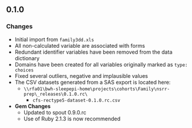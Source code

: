 ## 0.1.0

### Changes
- Initial import from `family3dd.xls`
- All non-calculated variable are associated with forms
- Redundant identifier variables have been removed from the data dictionary
- Domains have been created for all variables originally marked as `type: choices`
- Fixed several outliers, negative and implausible values
- The CSV datasets generated from a SAS export is located here:
  - `\\rfa01\bwh-sleepepi-home\projects\cohorts\Family\nsrr-prep\_releases\0.1.0.rc\`
    - `cfs-rectype5-dataset-0.1.0.rc.csv`
- **Gem Changes**
  - Updated to spout 0.9.0.rc
  - Use of Ruby 2.1.3 is now recommended
